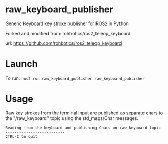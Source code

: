 # raw_keyboard_publisher
Generic Keyboard key stroke publisher for ROS2 in Python

Forked and modified from: rohbotics/ros2_teleop_keyboard

url: https://github.com/rohbotics/ros2_teleop_keyboard

# Launch
To run: `ros2 run raw_keyboard_publisher raw_keyboard_publisher`


# Usage
Raw key strokes from the terminal input are published as separate chars to the "/raw_keyboard" topic using the std_msgs/Char messages.

```
Reading from the keyboard and publishing Chars on raw_keyboard topic
--------------------------
CTRL-C to quit
```

